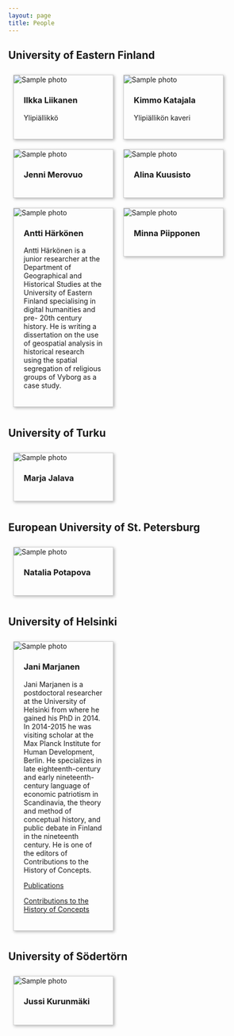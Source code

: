 ```yaml
---
layout: page
title: People
---
```


<style>
  .cards {
    display: flex;
    flex-wrap: wrap;
    align-items: flex-start;
  }
  .card {
    flex: 0 0 200px;
    margin: 10px;
    border: 1px solid #ccc;
    box-shadow: 2px 2px 6px 0px  rgba(0,0,0,0.3);
  } 
  .card img {
    max-width: 100%;
  }
  .card .text {
    padding: 0 20px 20px;
  }
</style>


## University of Eastern Finland

<main class="cards">
  <article class="card">
    <img src="{{ 'img/avatar-icon.png' | relative_url }}" alt="Sample photo">
    <div class="text">
      <h3>Ilkka Liikanen</h3>
      <p>Ylipiällikkö</p>
    </div>
  </article>
  <article class="card">
    <img src="{{ 'img/avatar-icon.png' | relative_url }}" alt="Sample photo">
    <div class="text">
      <h3>Kimmo Katajala</h3>
      <p>Ylipiällikön kaveri</p>
    </div>
  </article>
  <article class="card">
    <img src="{{ 'img/avatar-icon.png' | relative_url }}" alt="Sample photo">
    <div class="text">
      <h3>Jenni Merovuo</h3>
      <p></p>
    </div>
  </article>
  <article class="card">
    <img src="{{ 'img/avatar-icon.png' | relative_url }}" alt="Sample photo">
    <div class="text">
      <h3>Alina Kuusisto</h3>
      <p></p>
    </div>
  </article>
  <article class="card">
    <img src="{{ 'img/avatar-icon.png' | relative_url }}" alt="Sample photo">
    <div class="text">
      <h3>Antti Härkönen</h3>
      <p>Antti Härkönen is a junior researcher at the Department of Geographical and Historical Studies at the University of Eastern Finland specialising in digital humanities and pre- 20th century history. He is writing a dissertation on the use of geospatial analysis in historical research using the spatial segregation of religious groups of Vyborg as a case study.
</p>
    </div>
  </article>
  <article class="card">
    <img src="{{ 'img/avatar-icon.png' | relative_url }}" alt="Sample photo">
    <div class="text">
      <h3>Minna Piipponen</h3>
      <p></p>
    </div>
  </article>
</main>

## University of Turku

<main class="cards">
  <article class="card">
    <img src="{{ 'img/avatar-icon.png' | relative_url }}" alt="Sample photo">
    <div class="text">
      <h3>Marja Jalava</h3>
      <p></p>
    </div>
  </article>
</main> 

## European University of St. Petersburg

<main class="cards">
  <article class="card">
    <img src="{{ 'img/avatar-icon.png' | relative_url }}" alt="Sample photo">
    <div class="text">
      <h3>Natalia Potapova</h3>
      <p></p>
    </div>
  </article>
</main>


## University of Helsinki

<main class="cards">
  <article class="card">
    <img src="{{ 'img/avatar-icon.png' | relative_url }}" alt="Sample photo">
    <div class="text">
      <h3>Jani Marjanen</h3>
      <p>Jani Marjanen is a postdoctoral researcher at the University of Helsinki from where he gained his PhD in 2014. In 2014-2015 he was visiting scholar at the Max Planck Institute for Human Development, Berlin. He specializes in late eighteenth-century and early nineteenth-century language of economic patriotism in Scandinavia, the theory and method of conceptual history, and public debate in Finland in the nineteenth century. He is one of the editors of Contributions to the History of Concepts.</p>
      <p><a href="https://researchportal.helsinki.fi/en/persons/jani-marjanen">Publications</a></p>
      <p><a href="https://www.berghahnjournals.com/view/journals/contributions/contributions-overview.xml">Contributions to the History of Concepts</a></p>
    </div>
  </article>
</main>


## University of Södertörn

<main class="cards">
  <article class="card">
    <img src="{{ 'img/avatar-icon.png' | relative_url }}" alt="Sample photo">
    <div class="text">
      <h3>Jussi Kurunmäki</h3>
      <p></p>
    </div>
  </article>
</main>